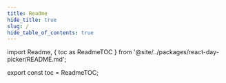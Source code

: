 ```yaml
---
title: Readme
hide_title: true
slug: /
hide_table_of_contents: true
---
```


import Readme, {
toc as ReadmeTOC
} from '@site/../packages/react-day-picker/README.md';

<Readme />

export const toc = ReadmeTOC;
